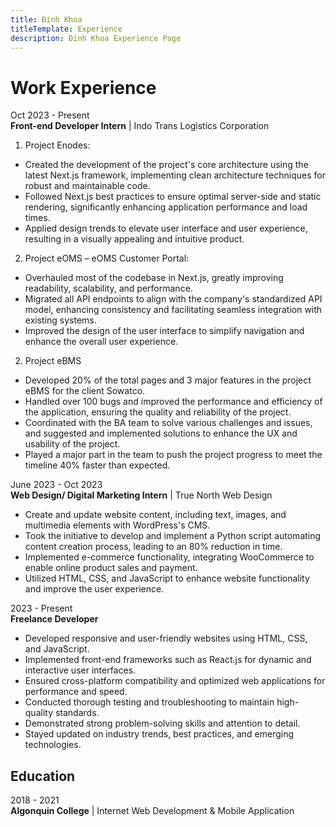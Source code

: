 ```yaml
---
title: Đinh Khoa
titleTemplate: Experience
description: Đinh Khoa Experience Page
---
```


# Work Experience

Oct 2023 - Present \
**Front-end Developer Intern** | Indo Trans Logistics Corporation

1. Project Enodes:
- Created the development of the project's core architecture using the latest Next.js framework, implementing clean architecture techniques for robust and maintainable code.
- Followed Next.js best practices to ensure optimal server-side and static rendering, significantly enhancing application performance and load times.
- Applied design trends to elevate user interface and user experience, resulting in a visually appealing and intuitive product. 

2. Project eOMS – eOMS Customer Portal:
- Overhauled most of the codebase in Next.js, greatly improving readability, scalability, and performance.
- Migrated all API endpoints to align with the company's standardized API model, enhancing consistency and 
facilitating seamless integration with existing systems.
- Improved the design of the user interface to simplify navigation and enhance the overall user experience.

2. Project eBMS

- Developed 20% of the total pages and 3 major features in the project eBMS for the client Sowatco.
- Handled over 100 bugs and improved the performance and efficiency of the application, ensuring the quality
and reliability of the project.
- Coordinated with the BA team to solve various challenges and issues, and suggested and implemented solutions
to enhance the UX and usability of the project.
- Played a major part in the team to push the project progress to meet the timeline 40% faster than expected.

June 2023 - Oct 2023 \
**Web Design/ Digital Marketing Intern** | True North Web Design

- Create and update website content, including text, images, and multimedia elements with WordPress's CMS.
- Took the initiative to develop and implement a Python script automating content creation process, leading to an 80% reduction in time.
- Implemented e-commerce functionality, integrating WooCommerce to enable online product sales and payment.
- Utilized HTML, CSS, and JavaScript to enhance website functionality and improve the user experience.

2023 - Present \
**Freelance Developer**

- Developed responsive and user-friendly websites using HTML, CSS, and JavaScript.
- Implemented front-end frameworks such as React.js for dynamic and interactive user interfaces.
- Ensured cross-platform compatibility and optimized web applications for performance and speed.
- Conducted thorough testing and troubleshooting to maintain high-quality standards.
- Demonstrated strong problem-solving skills and attention to detail.
- Stayed updated on industry trends, best practices, and emerging technologies.

## Education

2018 - 2021 \
**Algonquin College** | Internet Web Development & Mobile Application

